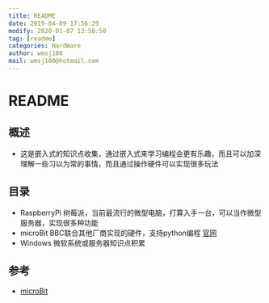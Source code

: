 ```yaml
---
title: README
date: 2019-04-09 17:56:29	
modify: 2020-01-07 13:58:50
tag: [readme]
categories: HardWare
author: wmsj100
mail: wmsj100@hotmail.com
---
```


# README

## 概述
- 这是嵌入式的知识点收集，通过嵌入式来学习编程会更有乐趣，而且可以加深理解一些习以为常的事情，而且通过操作硬件可以实现很多玩法

## 目录
- RaspberryPi 树莓派，当前最流行的微型电脑，打算入手一台，可以当作微型服务器，实现很多种功能
- microBit	BBC联合其他厂商实现的硬件，支持python编程 [官网](https://microbit.org/zh-CN/code/)
- Windows 微软系统或服务器知识点积累

## 参考
- [microBit](https://microbit.org/zh-CN/code/)
